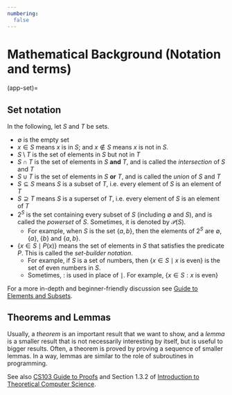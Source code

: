 ```yaml
---
numbering:
  false
---
```


# Mathematical Background (Notation and terms)

(app-set)=

## Set notation

In the following, let $S$ and $T$ be sets.

- $\emptyset$ is the empty set
- $x \in S$ means $x$ is in $S$; and $x \notin S$ means $x$ is not in
  $S$.
- $S \setminus T$ is the set of elements in $S$ but not in $T$
- $S \cap T$ is the set of elements in $S$ **and** $T$, and is called
  the *intersection* of $S$ and $T$
- $S \cup T$ is the set of elements in $S$ **or** $T$, and is called the
  *union* of $S$ and $T$
- $S \subseteq S$ means $S$ is a subset of $T$, i.e. every element of
  $S$ is an element of $T$
- $S \supseteq T$ means $S$ is a superset of $T$, i.e. every element of
  $S$ is an element of $T$
- $2^S$ is the set containing every subset of $S$ (including $\emptyset$
  and $S$), and is called the *powerset* of $S$. Sometimes, it is
  denoted by $\mathcal{P}(S)$.
  - For example, when $S$ is the set $\{a,b\}$, then the elements of
    $2^S$ are $\emptyset$, $\{a\}$, $\{b\}$ and $\{a,b\}$.
- $\{x \in S \mid P(x)\}$ means the set of elements in $S$ that
  satisfies the predicate $P$. This is called the *set-builder
  notation*.
  - For example, if $S$ is a set of numbers, then
    $\{x \in S \mid x \text{ is even}\}$ is the set of even numbers in
    $S$.
  - Sometimes, : is used in place of $\mid$. For example,
    $\{x \in S : x \text{ is even}\}$

For a more in-depth and beginner-friendly discussion see [Guide to
Elements and
Subsets](https://web.stanford.edu/class/archive/cs/cs103/cs103.1246/resources/Guide%20to%20Elements%20and%20Subsets.pdf).

## Theorems and Lemmas

Usually, a *theorem* is an important result that we want to show, and a
*lemma* is a smaller result that is not necessarily interesting by
itself, but is useful to bigger results. Often, a theorem is proved by
proving a sequence of smaller lemmas. In a way, lemmas are similar to
the role of subroutines in programming.

See also [CS103 Guide to
Proofs](https://web.stanford.edu/class/cs103/guide_to_proofs_on_discrete_structures#writing-longer-proofs)
and Section 1.3.2 of [Introduction to Theoretical Computer
Science](https://introtcs.org/public/lec_00_1_math_background.html).
